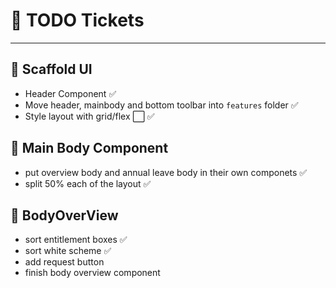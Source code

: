 # 📌 TODO Tickets

---

## 🚧 Scaffold UI

- Header Component ✅
- Move header, mainbody and bottom toolbar into `features` folder ✅
- Style layout with grid/flex ⬜ ✅

## 🧩 Main Body Component

- put overview body and annual leave body in their own componets ✅
- split 50% each of the layout ✅

## 🧩 BodyOverView

- sort entitlement boxes ✅
- sort white scheme ✅
- add request button
- finish body overview component
